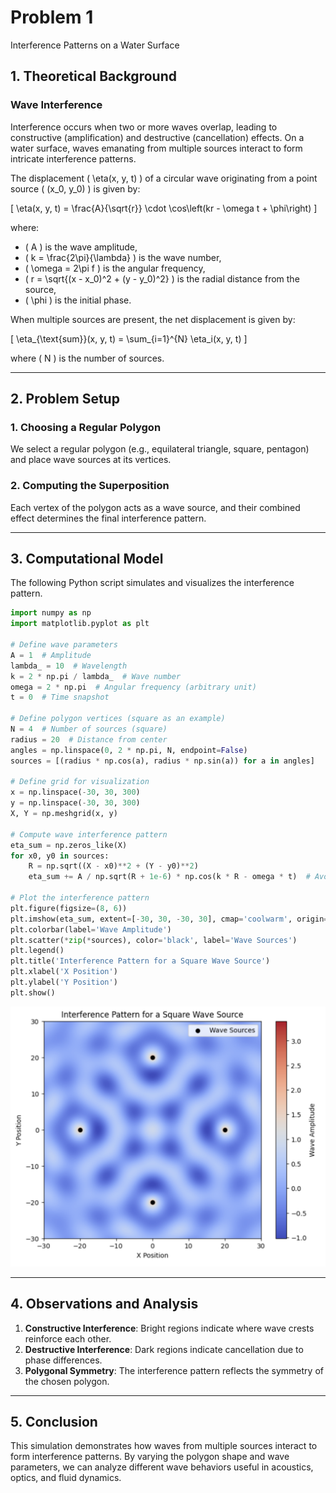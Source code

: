 # Problem 1

Interference Patterns on a Water Surface

## 1. Theoretical Background

### Wave Interference
Interference occurs when two or more waves overlap, leading to constructive (amplification) and destructive (cancellation) effects. On a water surface, waves emanating from multiple sources interact to form intricate interference patterns.

The displacement \( \eta(x, y, t) \) of a circular wave originating from a point source \( (x_0, y_0) \) is given by:

\[
\eta(x, y, t) = \frac{A}{\sqrt{r}} \cdot \cos\left(kr - \omega t + \phi\right)
\]

where:
- \( A \) is the wave amplitude,
- \( k = \frac{2\pi}{\lambda} \) is the wave number,
- \( \omega = 2\pi f \) is the angular frequency,
- \( r = \sqrt{(x - x_0)^2 + (y - y_0)^2} \) is the radial distance from the source,
- \( \phi \) is the initial phase.

When multiple sources are present, the net displacement is given by:

\[
\eta_{\text{sum}}(x, y, t) = \sum_{i=1}^{N} \eta_i(x, y, t)
\]

where \( N \) is the number of sources.

---

## 2. Problem Setup

### 1. Choosing a Regular Polygon
We select a regular polygon (e.g., equilateral triangle, square, pentagon) and place wave sources at its vertices.

### 2. Computing the Superposition
Each vertex of the polygon acts as a wave source, and their combined effect determines the final interference pattern.

---

## 3. Computational Model
The following Python script simulates and visualizes the interference pattern.

```python
import numpy as np
import matplotlib.pyplot as plt

# Define wave parameters
A = 1  # Amplitude
lambda_ = 10  # Wavelength
k = 2 * np.pi / lambda_  # Wave number
omega = 2 * np.pi  # Angular frequency (arbitrary unit)
t = 0  # Time snapshot

# Define polygon vertices (square as an example)
N = 4  # Number of sources (square)
radius = 20  # Distance from center
angles = np.linspace(0, 2 * np.pi, N, endpoint=False)
sources = [(radius * np.cos(a), radius * np.sin(a)) for a in angles]

# Define grid for visualization
x = np.linspace(-30, 30, 300)
y = np.linspace(-30, 30, 300)
X, Y = np.meshgrid(x, y)

# Compute wave interference pattern
eta_sum = np.zeros_like(X)
for x0, y0 in sources:
    R = np.sqrt((X - x0)**2 + (Y - y0)**2)
    eta_sum += A / np.sqrt(R + 1e-6) * np.cos(k * R - omega * t)  # Avoid division by zero

# Plot the interference pattern
plt.figure(figsize=(8, 6))
plt.imshow(eta_sum, extent=[-30, 30, -30, 30], cmap='coolwarm', origin='lower')
plt.colorbar(label='Wave Amplitude')
plt.scatter(*zip(*sources), color='black', label='Wave Sources')
plt.legend()
plt.title('Interference Pattern for a Square Wave Source')
plt.xlabel('X Position')
plt.ylabel('Y Position')
plt.show()
```

![Interference Pattern for a Square Wave Source](assets/problem1.png)

---

## 4. Observations and Analysis

1. **Constructive Interference**: Bright regions indicate where wave crests reinforce each other.
2. **Destructive Interference**: Dark regions indicate cancellation due to phase differences.
3. **Polygonal Symmetry**: The interference pattern reflects the symmetry of the chosen polygon.

---

## 5. Conclusion
This simulation demonstrates how waves from multiple sources interact to form interference patterns. By varying the polygon shape and wave parameters, we can analyze different wave behaviors useful in acoustics, optics, and fluid dynamics.

